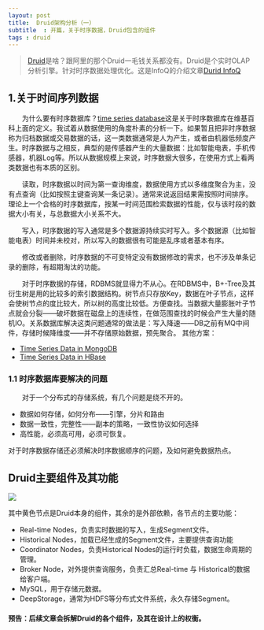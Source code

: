 ```yaml
---
layout: post
title:  Druid架构分析（一）
subtitle  : 开篇，关于时序数据，Druid包含的组件
tags : druid
---
```

> [Druid](http://druid.io/)是啥？跟阿里的那个Druid一毛钱关系都没有。Druid是个实时OLAP分析引擎。针对时序数据处理优化。这是InfoQ的介绍文章[Durid InfoQ](http://www.infoq.com/cn/news/2015/04/druid-data)

## 1.关于时间序列数据
&emsp;&emsp;为什么要有时序数据库？[time series database](https://en.wikipedia.org/wiki/Time_series_database)这是关于时序数据库在维基百科上面的定义。我试着从数据使用的角度朴素的分析一下。如果暂且把非时序数据称为归档数据或交易数据的话，这一类数据通常是人为产生，或者由机器低频度产生。时序数据与之相反，典型的是传感器产生的大量数据：比如智能电表，手机传感器，机器Log等。所以从数据规模上来说，时序数据大很多，在使用方式上看两类数据也有本质的区别。

&emsp;&emsp;读取，时序数据以时间为第一查询维度，数据使用方式以多维度聚合为主，没有点查询（比如按照主键查询某一条记录）。通常来说返回结果需按照时间排序。理论上一个合格的时序数据库，按某一时间范围检索数据的性能，仅与该时段的数据大小有关，与总数据大小关系不大。

&emsp;&emsp;写入，时序数据的写入通常是多个数据源持续实时写入。多个数据源（比如智能电表）时间并未校对，所以写入的数据很有可能是乱序或者基本有序。

&emsp;&emsp;修改或者删除，时序数据的不可变特定没有数据修改的需求，也不涉及单条记录的删除，有超期淘汰的功能。

&emsp;&emsp;对于时序数据的存储，RDBMS就显得力不从心。在RDBMS中，B+-Tree及其衍生树是用的比较多的索引数据结构。树节点只存放Key，数据在叶子节点，这样会使树节点的度比较大，所以树的高度比较低。方便查找。当数据大量膨胀叶子节点就会分裂——破坏数据在磁盘上的连续性，在做范围查找的时候会产生大量的随机IO。关系数据库解决这类问题通常的做法是：写入降速——DB之前有MQ中间件，存储时候降维度——并不存储原始数据，预先聚合。
其他方案：
* [Time Series Data in MongoDB](https://www.mongodb.com/blog/post/schema-design-for-time-series-data-in-mongodb)
* [Time Series Data in HBase](https://www.savinetwork.ca/wp-content/uploads/savifunded/EleniStroulia_UAlberta_A%20Three-Dimensional%20Data%20Model%20in%20HBase%20for%20Large%20Time-Series%20Dataset%20Analysis_IEEE%20Maintenance%20&%20Evolution%20of%20Service-Oriented%20&%20Cloud-Based%20Systems_Sep13.pdf)

### 1.1 时序数据库要解决的问题
&emsp;&emsp;对于一个分布式的存储系统，有几个问题是绕不开的。
* 数据如何存储，如何分布——引擎，分片和路由
* 数据一致性，完整性——副本的策略，一致性协议如何选择
* 高性能，必须高可用，必须可恢复。

对于时序数据存储还必须解决时序数据顺序的问题，及如何避免数据热点。
## Druid主要组件及其功能
![](https://raw.githubusercontent.com/pangzhenzhou/pzz-github-pages-blog/gh-pages/public/image/druid-arch-overview.png)

其中黄色节点是Druid本身的组件，其余的是外部依赖，各节点的主要功能：

* Real-time Nodes，负责实时数据的写入，生成Segment文件。
* Historical Nodes，加载已经生成的Segment文件，主要提供查询功能
* Coordinator Nodes，负责Historical Nodes的运行时负载，数据生命周期的管理。
* Broker Node，对外提供查询服务，负责汇总Real-time 与 Historical的数据给客户端。
* MySQL，用于存储元数据。
* DeepStorage，通常为HDFS等分布式文件系统，永久存储Segment。

#### 预告：后续文章会拆解Druid的各个组件，及其在设计上的权衡。
